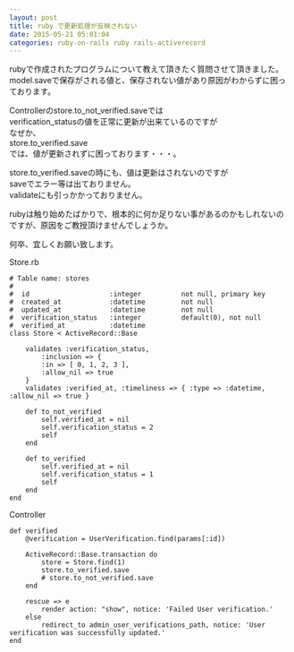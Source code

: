```yaml
---
layout: post
title: ruby で更新処理が反映されない
date: 2015-05-21 05:01:04
categories: ruby-on-rails ruby rails-activerecord
---
```

<p>rubyで作成されたプログラムについて教えて頂きたく質問させて頂きました。<br>
model.saveで保存がされる値と、保存されない値があり原因がわからずに困っております。</p>

<p>Controllerのstore.to_not_verified.saveでは<br>
verification_statusの値を正常に更新が出来ているのですが<br>
なぜか、<br>
store.to_verified.save<br>
では、値が更新されずに困っております・・・。</p>

<p>store.to_verified.saveの時にも、値は更新はされないのですが<br>
saveでエラー等は出ておりません。<br>
validateにも引っかかっておりません。</p>

<p>rubyは触り始めたばかりで、根本的に何か足りない事があるのかもしれないのですが、原因をご教授頂けませんでしょうか。</p>

<p>何卒、宜しくお願い致します。</p>

<p>Store.rb</p>

<pre><code># Table name: stores
#
#  id                    :integer          not null, primary key
#  created_at            :datetime         not null
#  updated_at            :datetime         not null
#  verification_status   :integer          default(0), not null
#  verified_at           :datetime
class Store &lt; ActiveRecord::Base

    validates :verification_status,
        :inclusion =&gt; {
        :in =&gt; [ 0, 1, 2, 3 ],
        :allow_nil =&gt; true
    }
    validates :verified_at, :timeliness =&gt; { :type =&gt; :datetime, :allow_nil =&gt; true }

    def to_not_verified
        self.verified_at = nil
        self.verification_status = 2
        self
    end

    def to_verified
        self.verified_at = nil
        self.verification_status = 1
        self
    end
end
</code></pre>

<p>Controller</p>

<pre><code>def verified
    @verification = UserVerification.find(params[:id])

    ActiveRecord::Base.transaction do
        store = Store.find(1)
        store.to_verified.save
        # store.to_not_verified.save
    end

    rescue =&gt; e
        render action: "show", notice: 'Failed User verification.'
    else
        redirect_to admin_user_verifications_path, notice: 'User verification was successfully updated.'
end
</code></pre>

